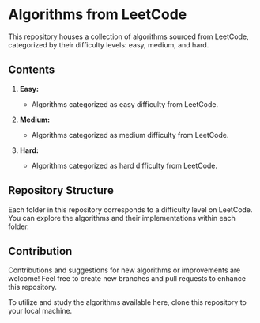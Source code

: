 # Algorithms from LeetCode

This repository houses a collection of algorithms sourced from LeetCode, categorized by their difficulty levels: easy, medium, and hard.

## Contents

1. **Easy:**
   - Algorithms categorized as easy difficulty from LeetCode.

2. **Medium:**
   - Algorithms categorized as medium difficulty from LeetCode.

3. **Hard:**
   - Algorithms categorized as hard difficulty from LeetCode.

## Repository Structure

Each folder in this repository corresponds to a difficulty level on LeetCode. You can explore the algorithms and their implementations within each folder.

## Contribution

Contributions and suggestions for new algorithms or improvements are welcome! Feel free to create new branches and pull requests to enhance this repository.

To utilize and study the algorithms available here, clone this repository to your local machine.
